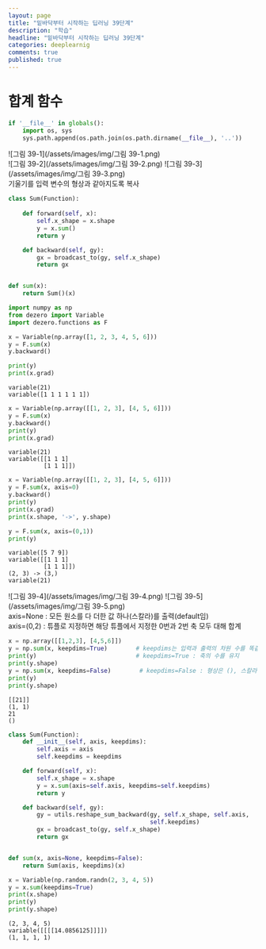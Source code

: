 ```yaml
---
layout: page
title: "밑바닥부터 시작하는 딥러닝 39단계"
description: "학습"
headline: "밑바닥부터 시작하는 딥러닝 39단계"
categories: deeplearnig
comments: true
published: true
---
```

# 합계 함수     

```python
if '__file__' in globals():
    import os, sys
    sys.path.append(os.path.join(os.path.dirname(__file__), '..'))
```

![그림 39-1](/assets/images/img/그림 39-1.png)    
![그림 39-2](/assets/images/img/그림 39-2.png)
![그림 39-3](/assets/images/img/그림 39-3.png)    
기울기를 입력 변수의 형상과 같아지도록 복사


```python
class Sum(Function):
    
    def forward(self, x):
        self.x_shape = x.shape
        y = x.sum()
        return y

    def backward(self, gy):
        gx = broadcast_to(gy, self.x_shape)
        return gx


def sum(x):
    return Sum()(x)
```


```python
import numpy as np
from dezero import Variable
import dezero.functions as F

x = Variable(np.array([1, 2, 3, 4, 5, 6]))
y = F.sum(x)
y.backward()

print(y)
print(x.grad)
```

    variable(21)
    variable([1 1 1 1 1 1])
    


```python
x = Variable(np.array([[1, 2, 3], [4, 5, 6]]))
y = F.sum(x)
y.backward()
print(y)
print(x.grad)
```

    variable(21)
    variable([[1 1 1]
              [1 1 1]])
    


```python
x = Variable(np.array([[1, 2, 3], [4, 5, 6]]))
y = F.sum(x, axis=0)
y.backward()
print(y)
print(x.grad)
print(x.shape, '->', y.shape)

y = F.sum(x, axis=(0,1))
print(y)
```

    variable([5 7 9])
    variable([[1 1 1]
              [1 1 1]])
    (2, 3) -> (3,)
    variable(21)
    

![그림 39-4](/assets/images/img/그림 39-4.png)
![그림 39-5](/assets/images/img/그림 39-5.png)    
axis=None : 모든 원소를 다 더한 값 하나(스칼라)를 출력(default임)   
axis=(0,2) : 튜플로 지정하면 해당 튜플에서 지정한 0번과 2번 축 모두 대해 합계


```python
x = np.array([[1,2,3], [4,5,6]])
y = np.sum(x, keepdims=True)        # keepdims는 입력과 출력의 차원 수를 똑같게 유지할지 정하는 플래그
print(y)                            # keepdims=True : 축의 수를 유지
print(y.shape)    
y = np.sum(x, keepdims=False)        # keepdims=False : 형상은 (), 스칼라
print(y)                              
print(y.shape)    
```

    [[21]]
    (1, 1)
    21
    ()
    


```python
class Sum(Function):
    def __init__(self, axis, keepdims):
        self.axis = axis
        self.keepdims = keepdims

    def forward(self, x):
        self.x_shape = x.shape
        y = x.sum(axis=self.axis, keepdims=self.keepdims)
        return y

    def backward(self, gy):
        gy = utils.reshape_sum_backward(gy, self.x_shape, self.axis,
                                        self.keepdims)
        gx = broadcast_to(gy, self.x_shape)
        return gx


def sum(x, axis=None, keepdims=False):
    return Sum(axis, keepdims)(x)
```


```python
x = Variable(np.random.randn(2, 3, 4, 5))
y = x.sum(keepdims=True)
print(x.shape)
print(y)
print(y.shape)
```

    (2, 3, 4, 5)
    variable([[[[14.0856125]]]])
    (1, 1, 1, 1)
